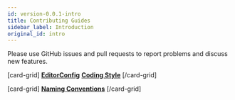 ```yaml
---
id: version-0.0.1-intro
title: Contributing Guides
sidebar_label: Introduction
original_id: intro
---
```


Please use GitHub issues and pull requests to report problems and discuss new features.

[card-grid]
[**EditorConfig**](/mw-docs/docs/contributing/editorconfig)
[**Coding Style**](/mw-docs/docs/contributing/coding-style)
[/card-grid]

[card-grid]
[**Naming Conventions**](/mw-docs/docs/contributing/naming)
[/card-grid]
